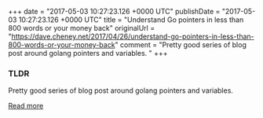 +++
date = "2017-05-03 10:27:23.126 +0000 UTC"
publishDate = "2017-05-03 10:27:23.126 +0000 UTC"
title = "Understand Go pointers in less than 800 words or your money back"
originalUrl = "https://dave.cheney.net/2017/04/26/understand-go-pointers-in-less-than-800-words-or-your-money-back"
comment = "Pretty good series of blog post around golang pointers and variables. "
+++

### TLDR

Pretty good series of blog post around golang pointers and variables.

[Read more](https://dave.cheney.net/2017/04/26/understand-go-pointers-in-less-than-800-words-or-your-money-back)
